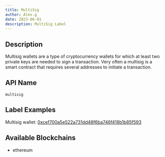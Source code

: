 ```yaml
---
title: MultiSig
author: Alex.g
date: 2023-06-01
description: MultiSig Label
---
```


## Description

Multisig wallets are a type of cryptocurrency wallets for which at least two private keys are needed to sign a transaction. Very often a multisig is a smart contract that requires several addresses to initiate a transaction.

## API Name

`multisig`

## Label Examples

Multisig wallet: [0xcef700a5e522a731dd48f6ba746f418b1b85f593](https://etherscan.io/address/0xcef700a5e522a731dd48f6ba746f418b1b85f593)

## Available Blockchains

* ethereum
